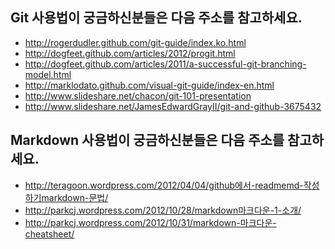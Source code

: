 Git 사용법이 궁금하신분들은 다음 주소를 참고하세요.
---------------------------------------------------
  * http://rogerdudler.github.com/git-guide/index.ko.html
  * http://dogfeet.github.com/articles/2012/progit.html
  * http://dogfeet.github.com/articles/2011/a-successful-git-branching-model.html
  * http://marklodato.github.com/visual-git-guide/index-en.html
  * http://www.slideshare.net/chacon/git-101-presentation
  * http://www.slideshare.net/JamesEdwardGrayII/git-and-github-3675432


Markdown 사용법이 궁금하신분들은 다음 주소를 참고하세요.
--------------------------------------------------------
  * http://teragoon.wordpress.com/2012/04/04/github에서-readmemd-작성하기markdown-문법/
  * http://parkcj.wordpress.com/2012/10/28/markdown마크다운-1-소개/
  * http://parkcj.wordpress.com/2012/10/31/markdown-마크다운-cheatsheet/
 
